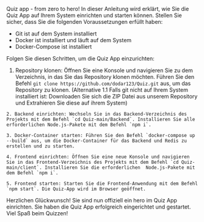 Quiz app - from zero to hero!
In dieser Anleitung wird erklärt, wie Sie die Quiz App auf Ihrem System einrichten und starten können. Stellen Sie sicher, dass Sie die folgenden Voraussetzungen erfüllt haben:

  -  Git ist auf dem System installiert
  -  Docker ist installiert und läuft auf dem System
  -  Docker-Compose ist installiert

Folgen Sie diesen Schritten, um die Quiz App einzurichten:

   1. Repository klonen: Öffnen Sie eine Konsole und navigieren Sie zu dem Verzeichnis, in das Sie das Repository klonen möchten. Führen Sie den Befehl 
      `git clone https://github.com/dodar123/Quiz.git` aus, um das Repository zu klonen.
            (Alternative 1.1 Falls git nicht auf Ihrem System installiert ist: Downloaden Sie sich die ZIP Datei aus unserem Repository und Extrahieren Sie diese auf ihrem System)

    2. Backend einrichten: Wechseln Sie in das Backend-Verzeichnis des Projekts mit dem Befehl `cd Quiz-main/Backend`. Installieren Sie alle erforderlichen Node.js-Pakete mit dem Befehl `npm i`.

    3. Docker-Container starten: Führen Sie den Befehl `docker-compose up --build` aus, um die Docker-Container für das Backend und Redis zu erstellen und zu starten.

    4. Frontend einrichten: Öffnen Sie eine neue Konsole und navigieren Sie in das Frontend-Verzeichnis des Projekts mit dem Befehl `cd Quiz-main/client`. Installieren Sie die erforderlichen  Node.js-Pakete mit dem Befehl `npm i`.

    5. Frontend starten: Starten Sie die Frontend-Anwendung mit dem Befehl `npm start`. Die Quiz-App wird im Browser geöffnet.

Herzlichen Glückwunsch! Sie sind nun offiziell ein hero im Quiz App einrichten. Sie haben die Quiz App erfolgreich eingerichtet und gestartet. Viel Spaß beim Quizzen!